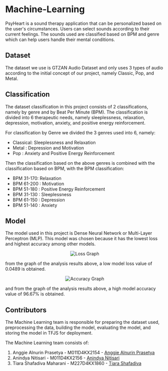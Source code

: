 # Machine-Learning
PsyHeart is a sound therapy application that can be personalized based on the user's circumstances. Users can select sounds according to their current feelings. The sounds used are classified based on BPM and genre which can help users handle their mental conditions.

## Dataset
The dataset we use is GTZAN Audio Dataset and only uses 3 types of audio according to the initial concept of our project, namely Classic, Pop, and Metal.

## Classification
The dataset classification in this project consists of 2 classifications, namely by genre and by Beat Per Minute (BPM). The classification is divided into 6 therapeutic needs, namely sleeplessness, relaxation, depression, motivation, anxiety, and positive energy reinforcement.

For classification by Genre we divided the 3 genres used into 6, namely:
- Classical: Sleeplessness and Relaxation
- Metal : Depression and Motivation
- Pop : Anxiety and Positive Energy Reinforcement

Then the classification based on the above genres is combined with the classification based on BPM, with the BPM classification:
- BPM 31-170: Relaxation
- BPM 61-200 : Motivation
- BPM 51-180 : Positive Energy Reinforcement
- BPM 31-130 : Sleeplessness
- BPM 61-150 : Depression
- BPM 51-140 : Anxiety

## Model
The model used in this project is Dense Neural Network or Multi-Layer Perceptron (MLP). This model was chosen because it has the lowest loss and highest accuracy among other models.

<p align="center">
  <img src="https://github.com/PsyHeart-Capstone-Project/Machine-Learning/assets/159974285/935f8e7c-ce65-4ab7-9c5c-2aee3e51497f" alt="Loss Graph">
</p>

from the graph of the analysis results above, a low model loss value of 0.0489 is obtained.

<p align="center">
  <img src="https://github.com/PsyHeart-Capstone-Project/Machine-Learning/assets/159974285/d02c1346-fa4d-4333-90db-23770cf9d7fe" alt="Accuracy Graph">
</p>

and from the graph of the analysis results above, a high model accuracy value of 96.67% is obtained.

## Contributors
The Machine Learning team is responsible for preparing the dataset used, preprocessing the data, building the model, evaluating the model, and storing the model in TFJS for deployment.

The Machine Learning team consists of:
1. Anggie Alnurin Prasetya - M011D4KX2154 - [Anggie Alnurin Prasetya](https://github.com/anggiealnrn27)
2. Anindya Nitisari - M011D4KX2156 - [Anindya Nitisari](https://github.com/anindyantsr)
3. Tiara Shafadiva Maharani - M227D4KX1860 - [Tiara Shafadiva](https://github.com/tirshaf)

